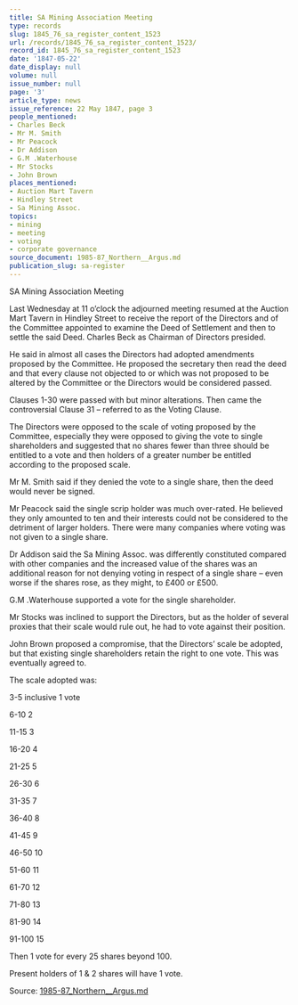 ```yaml
---
title: SA Mining Association Meeting
type: records
slug: 1845_76_sa_register_content_1523
url: /records/1845_76_sa_register_content_1523/
record_id: 1845_76_sa_register_content_1523
date: '1847-05-22'
date_display: null
volume: null
issue_number: null
page: '3'
article_type: news
issue_reference: 22 May 1847, page 3
people_mentioned:
- Charles Beck
- Mr M. Smith
- Mr Peacock
- Dr Addison
- G.M .Waterhouse
- Mr Stocks
- John Brown
places_mentioned:
- Auction Mart Tavern
- Hindley Street
- Sa Mining Assoc.
topics:
- mining
- meeting
- voting
- corporate governance
source_document: 1985-87_Northern__Argus.md
publication_slug: sa-register
---
```


SA Mining Association Meeting

Last Wednesday at 11 o’clock the adjourned meeting resumed at the Auction Mart Tavern in Hindley Street to receive the report of the Directors and of the Committee appointed to examine the Deed of Settlement and then to settle the said Deed.  Charles Beck as Chairman of Directors presided.

He said in almost all cases the Directors had adopted amendments proposed by the Committee.  He proposed the secretary then read the deed and that every clause not objected to or which was not proposed to be altered by the Committee or the Directors would be considered passed.

Clauses 1-30 were passed with but minor alterations.  Then came the controversial Clause 31 – referred to as the Voting Clause.

The Directors were opposed to the scale of voting proposed by the Committee, especially they were opposed to giving the vote to single shareholders and suggested that no shares fewer than three should be entitled to a vote and then holders of a greater number be entitled according to the proposed scale.

Mr M. Smith said if they denied the vote to a single share, then the deed would never be signed.

Mr Peacock said the single scrip holder was much over-rated.  He believed they only amounted to ten and their interests could not be considered to the detriment of larger holders.  There were many companies where voting was not given to a single share.

Dr Addison said the Sa Mining Assoc. was differently constituted compared with other companies and the increased value of the shares was an additional reason for not denying voting in respect of a single share – even worse if the shares rose, as they might, to £400 or £500.

G.M .Waterhouse supported a vote for the single shareholder.

Mr Stocks was inclined to support the Directors, but as the holder of several proxies that their scale would rule out, he had to vote against their position.

John Brown proposed a compromise, that the Directors’ scale be adopted, but that existing single shareholders retain the right to one vote.  This was eventually agreed to.

The scale adopted was:

3-5 inclusive	1 vote

6-10	2

11-15	3

16-20	4

21-25	5

26-30	6

31-35	7

36-40	8

41-45	9

46-50	10

51-60	11

61-70	12

71-80	13

81-90	14

91-100	15

Then 1 vote for every 25 shares beyond 100.

Present holders of 1 & 2 shares will have 1 vote.

Source: [1985-87_Northern__Argus.md](/downloads/markdown/1985-87_Northern__Argus.md)
